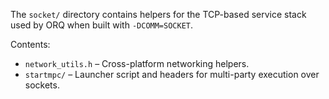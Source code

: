 The `socket/` directory contains helpers for the TCP-based service stack used by ORQ when built with `-DCOMM=SOCKET`.

Contents:

- `network_utils.h` – Cross-platform networking helpers.
- `startmpc/` – Launcher script and headers for multi-party execution over sockets.